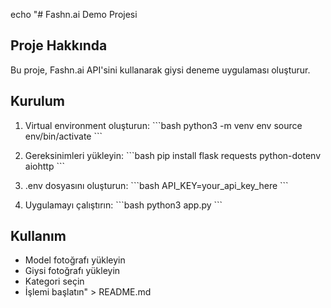 echo "# Fashn.ai Demo Projesi

## Proje Hakkında
Bu proje, Fashn.ai API'sini kullanarak giysi deneme uygulaması oluşturur.

## Kurulum
1. Virtual environment oluşturun:
\`\`\`bash
python3 -m venv env
source env/bin/activate
\`\`\`

2. Gereksinimleri yükleyin:
\`\`\`bash
pip install flask requests python-dotenv aiohttp
\`\`\`

3. .env dosyasını oluşturun:
\`\`\`bash
API_KEY=your_api_key_here
\`\`\`

4. Uygulamayı çalıştırın:
\`\`\`bash
python3 app.py
\`\`\`

## Kullanım
- Model fotoğrafı yükleyin
- Giysi fotoğrafı yükleyin
- Kategori seçin
- İşlemi başlatın" > README.md